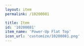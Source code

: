 ```yaml
---
layout: item
permalink: /10200081

title: Item
id: '10200081'
item_name: 'Power-Up Flat Top'
icon_url: 'customize/10200081.png'
---
```

